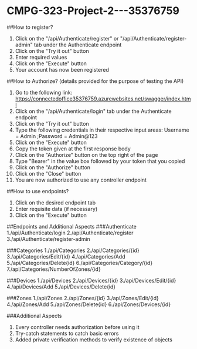 # CMPG-323-Project-2---35376759

##How to register?
1. Click on the "/api/Authenticate/register" or "/api/Authenticate/register-admin"  tab under the Authenticate endpoint
2. Click on the "Try it out" button
3. Enter required values
4. Click on the "Execute" button
5. Your account has now been registered

##How to Authorize?
(details provided for the purpose of testing the API)
1. Go to the following link: https://connectedoffice35376759.azurewebsites.net/swagger/index.html
2. Click on the "/api/Authenticate/login" tab under the Authenticate endpoint
3. Click on the "Try it out" button
4. Type the following credentials in their respective input areas: Username = Admin  ;Password = Admin@123
5. Click on the "Execute" button
6. Copy the token given at the first response body
7. Click on the "Authorize" button on the top right of the page
8. Type "Bearer" in the value box followed by your token that you copied
9. Click on the "Authorize" button
10. Click on the "Close" button
11. You are now authorized to use any controller endpoint



##How to use endpoints?
1. Click on the desired endpoint tab
2. Enter requisite data (if necessary)
3. Click on the "Execute" button


##Endpoints and Additional Aspects
###Authenticate
1./api/Authenticate/login
2./api/Authenticate/register
3./api/Authenticate/register-admin

###Categories
1./api/Categories
2./api/Categories/{id}
3./api/Categories/Edit/{id}
4./api/Categories/Add
5./api/Categories/Delete{id}
6./api/Categories/Category/{id}
7./api/Categories/NumberOfZones/{id}

###Devices
1./api/Devices
2./api/Devices/{id}
3./api/Devices/Edit/{id}
4./api/Devices/Add
5./api/Devices/Delete{id}

###Zones
1./api/Zones
2./api/Zones/{id}
3./api/Zones/Edit/{id}
4./api/Zones/Add
5./api/Zones/Delete{id}
6./api/Zones/Devices/{id}

###Additional Aspects
1. Every controller needs authorization before using it
2. Try-catch statements to catch basic errors
3. Added private verification methods to verify existence of objects


